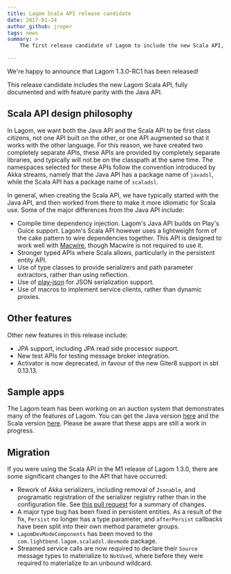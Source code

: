 ```yaml
---
title: Lagom Scala API release candidate
date: 2017-01-24
author_github: jroper
tags: news
summary: >
    The first release candidate of Lagom to include the new Scala API, Lagom 1.3.0-RC1, has been released.

---
```


We're happy to announce that Lagom 1.3.0-RC1 has been released!

This release candidate includes the new Lagom Scala API, fully documented and with feature parity with the Java API.

## Scala API design philosophy

In Lagom, we want both the Java API and the Scala API to be first class citizens, not one API built on the other, or one API augmented so that it works with the other language. For this reason, we have created two completely separate APIs, these APIs are provided by completely separate libraries, and typically will not be on the classpath at the same time. The namespaces selected for these APIs follow the convention introduced by Akka streams, namely that the Java API has a package name of `javadsl`, while the Scala API has a package name of `scaladsl`.

In general, when creating the Scala API, we have typically started with the Java API, and then worked from there to make it more idiomatic for Scala use. Some of the major differences from the Java API include:

* Compile time dependency injection. Lagom's Java API builds on Play's Guice support. Lagom's Scala API however uses a lightweight form of the cake pattern to wire dependencies together. This API is designed to work well with [Macwire](https://github.com/adamw/macwire), though Macwire is not required to use it.
* Stronger typed APIs where Scala allows, particularly in the persistent entity API.
* Use of type classes to provide serializers and path parameter extractors, rather than using reflection.
* Use of [play-json](https://playframework.com/documentation/2.5.x/ScalaJson) for JSON serialization support.
* Use of macros to implement service clients, rather than dynamic proxies.

## Other features

Other new features in this release include:

* JPA support, including JPA read side processor support.
* New test APIs for testing message broker integration.
* Activator is now deprecated, in favour of the new Giter8 support in sbt 0.13.13.

## Sample apps

The Lagom team has been working on an auction system that demonstrates many of the features of Lagom. You can get the Java version [here](https://github.com/lagom/online-auction-java) and the Scala version [here](https://github.com/lagom/online-auction-scala). Please be aware that these apps are still a work in progress.

## Migration

If you were using the Scala API in the M1 release of Lagom 1.3.0, there are some significant changes to the API that have occurred:

* Rework of Akka serializers, including removal of `Jsonable`, and programatic registration of the serializer registry rather than in the configuration file.  See [this pull request](https://github.com/lagom/lagom/pull/399) for a summary of changes.
* A major type bug has been fixed in persistent entities. As a result of the fix, `Persist` no longer has a type parameter, and `afterPersist` callbacks have been split into their own method parameter groups.
* `LagomDevModeComponents` has been moved to the `com.lightbend.lagom.scaladsl.devmode` package.
* Streamed service calls are now required to declare their `Source` message types to materialize to `NotUsed`, where before they were required to materialize to an unbound wildcard.
